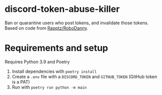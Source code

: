 # discord-token-abuse-killer
Ban or quarantine users who post tokens, and invalidate those tokens. Based on code from [Rapptz/RoboDanny](https://github.com/Rapptz/RoboDanny).

# Requirements and setup

Requires Python 3.9 and Poetry

1. Install dependencies with `poetry install`
2. Create a `.env` file with a `DISCORD_TOKEN` and `GITHUB_TOKEN` (GitHub token is a PAT)
3. Run with `poetry run python -m main`